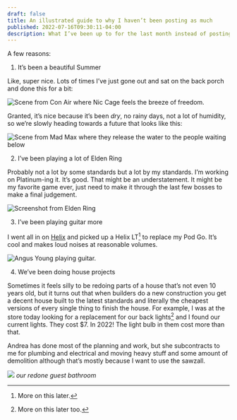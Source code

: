 ```yaml
---
draft: false
title: An illustrated guide to why I haven’t been posting as much
published: 2022-07-16T09:30:11-04:00
description: What I’ve been up to for the last month instead of posting here.
---
```

A few reasons:

1. It’s been a beautiful Summer

Like, super nice. Lots of times I’ve just gone out and sat on the back porch and done this for a bit:

![Scene from Con Air where Nic Cage feels the breeze of freedom.](/assets/gifs/freedom.gif)

Granted, it’s nice because it’s been _dry_, no rainy days, not a lot of humidity, so we’re slowly heading towards a future that looks like this:

![Scene from Mad Max where they release the water to the people waiting below](/assets/gifs/mad-max-water.gif)

2. I’ve been playing a lot of Elden Ring

Probably not a lot by some standards but a lot by my standards. I’m working on Platinum-ing it. It’s good. That might be an understatement. It might be my favorite game ever, just need to make it through the last few bosses to make a final judgement.

![Screenshot from Elden Ring](/assets/images/2022/elden-ring.jpeg)

3. I’ve been playing guitar more

I went all in on [Helix](https://line6.com/helix/) and picked up a Helix LT[^1] to replace my Pod Go. It’s cool and makes loud noises at reasonable volumes.

![Angus Young playing guitar.](/assets/gifs/thunderstruck.gif)

4. We’ve been doing house projects

Sometimes it feels silly to be redoing parts of a house that’s not even 10 years old, but it turns out that when builders do a new construction you get a decent house built to the latest standards and literally the cheapest versions of every single thing to finish the house. For example, I was at the store today looking for a replacement for our back lights[^2] and I found our current lights. They cost $7. In 2022! The light bulb in them cost more than that.

Andrea has done most of the planning and work, but she subcontracts to me for plumbing and electrical and moving heavy stuff and some amount of demolition although that’s mostly because I want to use the sawzall.

![](/assets/images/2022/bathroom.jpeg)
_our redone guest bathroom_

[^1]: More on this later.
[^2]: More on this later too.